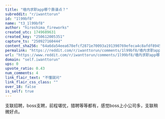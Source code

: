 ```yaml
---
title: "墙内求职app哪个靠谱点？"
subreddit: "r/iwanttorun"
id: "1l99bf8"
name: "t3_1l99bf8"
author: "hiroshima_fireworks"
created_utc: 1749689631
created_key: "250612005351"
capture_ts: "250927160444"
content_sha256: "64a6da54eea678efcf2871e70093a191390769efeca4c8afdf8945f3673da2ef"
permalink: "https://reddit.com/r/iwanttorun/comments/1l99bf8/墙内求职app哪个靠谱点/"
url: "https://www.reddit.com/r/iwanttorun/comments/1l99bf8/墙内求职app哪个靠谱点/"
domain: "self.iwanttorun"
ups: 0
upvote_ratio: 0.43
num_comments: 4
link_flair_text: "不懂就问"
link_flair_css_class: ""
over_18: false
is_self: true
---
```


支联招聘，boss支聘，前程堪忧，猎聘等等都有，感觉boss上小公司多，支联稍微好点。
